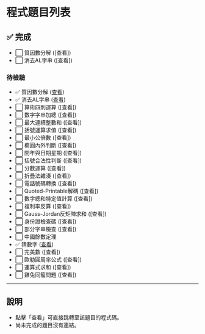 # 程式題目列表


## ✅ 完成
- ⬜ 質因數分解 ([查看])
- ⬜ 消去AL字串 ([查看])

### 待檢驗

- ✅ 質因數分解 ([查看](./1/main.cpp))
- ✅ 消去AL字串 ([查看](./2/main.cpp))
- ⬜ 算術四則運算 ([查看])
- ⬜ 數字字串加總 ([查看])
- ⬜ 最大連續整數和 ([查看])
- ⬜ 括號運算求值 ([查看])
- ⬜ 最小公倍數 ([查看])
- ⬜ 橢圓內外判斷 ([查看])
- ⬜ 閏年與日期星期 ([查看])
- ⬜ 括號合法性判斷 ([查看])
- ⬜ 分數運算 ([查看])
- ⬜ 折疊法雜湊 ([查看])
- ⬜ 電話號碼轉換 ([查看])
- ⬜ Quoted-Printable解碼 ([查看])
- ⬜ 數字總和特定值計算 ([查看])
- ⬜ 複利率反算 ([查看])
- ⬜ Gauss-Jordan反矩陣求和 ([查看])
- ⬜ 身份證檢查碼 ([查看])
- ⬜ 部分字串檢查 ([查看])
- ⬜ 中國餘數定理
- ✅ 猜數字 ([查看](./21/main.cpp))
- ⬜ 完美數 ([查看])
- ⬜ 歐勒圓周率公式 ([查看])
- ⬜ 運算式求和 ([查看])
- ⬜ 雞兔同籠問題 ([查看])

---

## 說明
- 點擊「查看」可直接跳轉至該題目的程式碼。
- 尚未完成的題目沒有連結。

